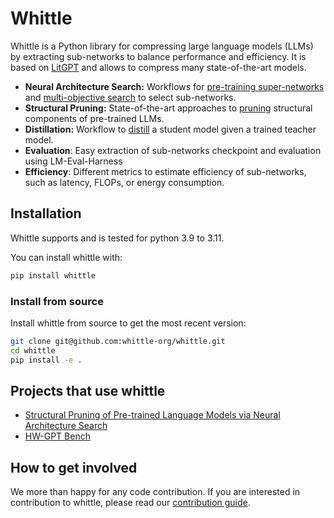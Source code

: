 # Whittle


Whittle is a Python library for compressing large language models (LLMs) 
by extracting sub-networks to balance performance and efficiency. It is based on [LitGPT](https://github.com/Lightning-AI/litgpt)
and allows to compress many state-of-the-art models.


- **Neural Architecture Search:** Workflows for [pre-training super-networks](https://github.com/whittle-org/whittle/tree/main/whittle/pretrain_super_network.py) and [multi-objective search](https://github.com/whittle-org/whittle/tree/main/whittle/search_sub_networks.py) to select sub-networks.
- **Structural Pruning:** State-of-the-art approaches to [pruning](https://github.com/whittle-org/whittle/tree/main/whittle/prune.py) structural components of pre-trained LLMs.
- **Distillation:** Workflow to [distill](https://github.com/whittle-org/whittle/tree/main/whittle/distill.py) a student model given a trained teacher model.
- **Evaluation**: Easy extraction of sub-networks checkpoint and evaluation using LM-Eval-Harness
- **Efficiency**: Different metrics to estimate efficiency of sub-networks, such as latency, FLOPs, or energy consumption.


## Installation

Whittle supports and is tested for python 3.9 to 3.11. 

You can install whittle with: 
```bash
pip install whittle
```


### Install from source  

Install whittle from source to get the most recent version:
```bash
git clone git@github.com:whittle-org/whittle.git
cd whittle
pip install -e .
```

## Projects that use whittle

- [Structural Pruning of Pre-trained Language Models via Neural Architecture Search](https://github.com/whittle-org/plm_pruning)
- [HW-GPT Bench](https://github.com/automl/HW-GPT-Bench)

## How to get involved

We more than happy for any code contribution. If you are interested in contribution to whittle, 
please read our [contribution guide](contributing.md).